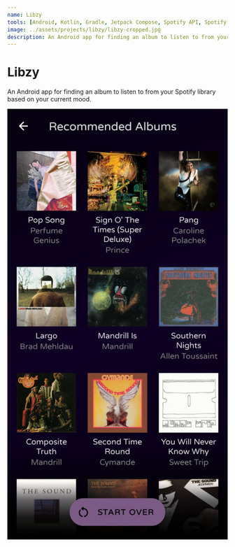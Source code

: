 ```yaml
---
name: Libzy
tools: [Android, Kotlin, Gradle, Jetpack Compose, Spotify API, Spotify SDK, Coroutines, Dagger, Room]
image: ../assets/projects/libzy/libzy-cropped.jpg
description: An Android app for finding an album to listen to from your Spotify library based on your current mood.
---
```


# Libzy

An Android app for finding an album to listen to from your Spotify library based on your current mood.

![Libzy Screenshot](../assets/projects/libzy/libzy.jpg?raw=true "Libzy")

